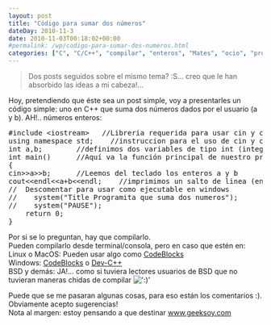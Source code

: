 ```yaml
---
layout: post
title: "Código para sumar dos números"
dateDay: 2010-11-3
date: 2010-11-03T00:18:02+00:00
#permalink: /wp/codigo-para-sumar-dos-numeros.html
categories: ["C", "C/C++", "compilar", "enteros", "Mates", "ocio", "programa", "Programación", "sencillo", "simple", "sumar", "variables"]
---
```


<blockquote><p>Dos posts seguidos sobre el mismo tema? :S&#8230; creo que le han absorbido las ideas a mi cabeza!&#8230; </p></blockquote>
<p>Hoy, pretendiendo que éste sea un post simple, voy a presentarles un código simple: uno en C++ que suma dos números dados por el usuario (a y b). AH!.. números enteros:</p>
<pre class="brush: cpp; title: ;">
#include &lt;iostream&gt;	//Libreria requerida para usar cin y cout
using namespace std;	//instruccion para el uso de cin y cout
int a,b;		//definimos dos variables de tipo int (integer=entero)
int main()		//Aquí va la función principal de nuestro programa
{
cin&gt;&gt;a&gt;&gt;b;		//Leemos del teclado los enteros a y b
cout&lt;&lt;endl&lt;&lt;a+b&lt;&lt;endl;	//imprimimos un salto de linea (endl), la suma de a+b y luego otro salto de línea
//	Descomentar para usar como ejecutable en windows
//    system(&quot;Title Programita que suma dos numeros&quot;);
//    system(&quot;PAUSE&quot;);
    return 0;
}
</pre>
<p>Por si se lo preguntan, hay que compilarlo.<br />
Pueden compilarlo desde terminal/consola, pero en caso que estén en:<br />
Linux o MacOS: Pueden usar algo como <a href="http://www.codeblocks.org">CodeBlocks</a><br />
Windows: <a href="http://www.codeblocks.org">CodeBlocks</a> o <a href="http://www.bloodshed.net/dev/devcpp.html">Dev-C++</a><br />
BSD y demás: JA!&#8230; como si tuviera lectores usuarios de BSD que no tuvieran maneras chidas de compilar <img src=&#39;http://blog.mautematico.com/wp-content/plugins/smilies-themer/kopete/smile.png&#39; alt=&#39;:)&#39; class=&#39;wp-smiley&#39; /> </p>
<p>Puede que se me pasaran algunas cosas, para eso están los comentarios :). Obviamente acepto sugerencias!<br />
Nota al margen: estoy pensando a que destinar <a href="http://www.geeksoy.com/">www.geeksoy.com </a></p>
